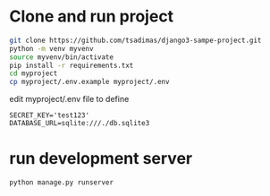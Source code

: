 # Clone and run project
```bash
git clone https://github.com/tsadimas/django3-sampe-project.git
python -m venv myvenv
source myvenv/bin/activate
pip install -r requirements.txt
cd myproject
cp myproject/.env.example myproject/.env
```
edit myproject/.env file to define
```vim
SECRET_KEY='test123'
DATABASE_URL=sqlite:///./db.sqlite3
```
# run development server
```bash
python manage.py runserver
```

